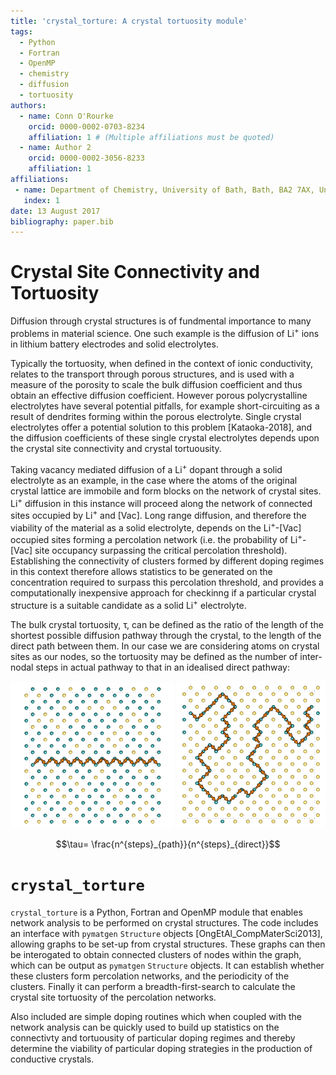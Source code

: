 ```yaml
---
title: 'crystal_torture: A crystal tortuosity module'
tags:
  - Python
  - Fortran
  - OpenMP
  - chemistry
  - diffusion
  - tortuosity
authors:
  - name: Conn O'Rourke
    orcid: 0000-0002-0703-8234
    affiliation: 1 # (Multiple affiliations must be quoted)
  - name: Author 2
    orcid: 0000-0002-3056-8233
    affiliation: 1
affiliations:
 - name: Department of Chemistry, University of Bath, Bath, BA2 7AX, United Kingdom
   index: 1
date: 13 August 2017
bibliography: paper.bib
---
```


# Crystal Site Connectivity and Tortuosity

Diffusion through crystal structures is of fundmental importance to many problems in material science. One such example is the diffusion of Li<sup>+</sup> ions in lithium battery electrodes and solid electrolytes. 

Typically the tortuosity, when defined in the context of ionic conductivity, relates to the transport through porous structures, and is used with a measure of the porosity to scale the bulk diffusion coefficient and thus obtain an effective diffusion coefficient. However porous polycrystalline electrolytes have several potential pitfalls, for example short-circuiting as a result of dendrites forming within the porous electrolyte. Single crystal electrolytes offer a potential solution to this problem [Kataoka-2018], and the diffusion coefficients of these single crystal electrolytes depends upon the crystal site connectivity and crystal tortuousity.

Taking vacancy mediated diffusion of a Li<sup>+</sup> dopant through a solid electrolyte as an example, in the case where the atoms of the original crystal lattice are immobile and form blocks on the network of crystal sites. Li<sup>+</sup> diffusion in this instance will proceed along the network of connected sites occupied by Li<sup>+</sup> and \[Vac\]. Long range diffusion, and therefore the viability of the material as a solid electrolyte, depends on the Li<sup>+</sup>-\[Vac\] occupied sites forming a percolation network (i.e. the probability of Li<sup>+</sup>-\[Vac\] site occupancy surpassing the critical percolation threshold). Establishing the connectivity of clusters formed by different doping regimes in this context therefore allows statistics to be generated on the concentration required to surpass this percolation threshold, and provides a computationally inexpensive approach for checkinng if a particular crystal structure is a suitable candidate as a solid Li<sup>+</sup> electrolyte. 

The bulk crystal tortuosity, &tau;, can be defined as the ratio of the length of the shortest possible diffusion pathway through the crystal, to the length of the direct path between them. In our case we are considering atoms on crystal sites as our nodes, so the tortuosity may be defined as the number of inter-nodal steps in actual pathway to that in an idealised direct pathway:

![Direct.](paper/Images/direct.png) ![Tortuous.](paper/Images/tortuous.png)

$$\tau= \frac{n^{steps}_{path}}{n^{steps}_{direct}}$$


# `crystal_torture`

``crystal_torture`` is a Python, Fortran and OpenMP module that enables network analysis to be performed on crystal structures. The code includes an interface with `pymatgen` `Structure` objects [OngEtAl_CompMaterSci2013], allowing graphs to be set-up from crystal structures. These graphs can then be interogated to obtain connected clusters of nodes within the graph, which can be output as `pymatgen` `Structure` objects. It can establish whether these clusters form percolation networks, and the periodicity of the clusters. Finally it can perform a breadth-first-search to calculate the crystal site tortuosity of the percolation networks. 

Also included are simple doping routines which when coupled with the network analysis can be quickly used to build up statistics on the connectivty and tortuousity of particular doping regimes and thereby determine the viability of particular doping strategies in the production of conductive crystals.





 






 












